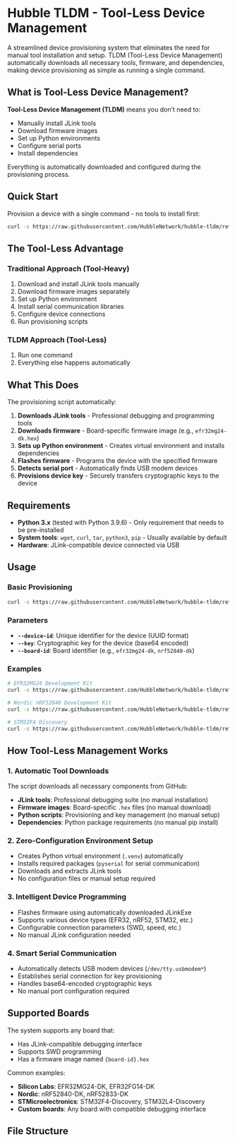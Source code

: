 # Hubble TLDM - Tool-Less Device Management

A streamlined device provisioning system that eliminates the need for manual tool installation and setup. TLDM (Tool-Less Device Management) automatically downloads all necessary tools, firmware, and dependencies, making device provisioning as simple as running a single command.

## What is Tool-Less Device Management?

**Tool-Less Device Management (TLDM)** means you don't need to:
- Manually install JLink tools
- Download firmware images
- Set up Python environments
- Configure serial ports
- Install dependencies

Everything is automatically downloaded and configured during the provisioning process.

## Quick Start

Provision a device with a single command - no tools to install first:

```bash
curl -s https://raw.githubusercontent.com/HubbleNetwork/hubble-tldm/refs/heads/master/provision.sh | bash -s -- --device-id 214cca30-ca6f-48c2-8d7c-55368276471c --key OTQhLHNU385buqYhthomsmwvd+sGRqoE5QIAXcBGg= --board-id efr32mg24-dk
```

## The Tool-Less Advantage

### Traditional Approach (Tool-Heavy)
1. Download and install JLink tools manually
2. Download firmware images separately
3. Set up Python environment
4. Install serial communication libraries
5. Configure device connections
6. Run provisioning scripts

### TLDM Approach (Tool-Less)
1. Run one command
2. Everything else happens automatically

## What This Does

The provisioning script automatically:

1. **Downloads JLink tools** - Professional debugging and programming tools
2. **Downloads firmware** - Board-specific firmware image (e.g., `efr32mg24-dk.hex`)
3. **Sets up Python environment** - Creates virtual environment and installs dependencies
4. **Flashes firmware** - Programs the device with the specified firmware
5. **Detects serial port** - Automatically finds USB modem devices
6. **Provisions device key** - Securely transfers cryptographic keys to the device

## Requirements

- **Python 3.x** (tested with Python 3.9.6) - Only requirement that needs to be pre-installed
- **System tools**: `wget`, `curl`, `tar`, `python3`, `pip` - Usually available by default
- **Hardware**: JLink-compatible device connected via USB

## Usage

### Basic Provisioning

```bash
curl -s https://raw.githubusercontent.com/HubbleNetwork/hubble-tldm/refs/heads/master/provision.sh | bash -s -- --device-id <device-id> --key <key> --board-id <board-name>
```

### Parameters

- **`--device-id`**: Unique identifier for the device (UUID format)
- **`--key`**: Cryptographic key for the device (base64 encoded)
- **`--board-id`**: Board identifier (e.g., `efr32mg24-dk`, `nrf52840-dk`)

### Examples

```bash
# EFR32MG24 Development Kit
curl -s https://raw.githubusercontent.com/HubbleNetwork/hubble-tldm/refs/heads/master/provision.sh | bash -s -- --device-id 214cca30-ca6f-48c2-8d7c-55368276471c --key OTQhLHNU385buqYhthomsmwvd+sGRqoE5QIAXcBGg= --board-id efr32mg24-dk

# Nordic nRF52840 Development Kit
curl -s https://raw.githubusercontent.com/HubbleNetwork/hubble-tldm/refs/heads/master/provision.sh | bash -s -- --device-id 12345678-1234-1234-1234-123456789abc --key <your-base64-key> --board-id nrf52840-dk

# STM32F4 Discovery
curl -s https://raw.githubusercontent.com/HubbleNetwork/hubble-tldm/refs/heads/master/provision.sh | bash -s -- --device-id 87654321-4321-4321-4321-cba987654321 --key <your-base64-key> --board-id stm32f4-discovery
```

## How Tool-Less Management Works

### 1. Automatic Tool Downloads
The script downloads all necessary components from GitHub:
- **JLink tools**: Professional debugging suite (no manual installation)
- **Firmware images**: Board-specific `.hex` files (no manual download)
- **Python scripts**: Provisioning and key management (no manual setup)
- **Dependencies**: Python package requirements (no manual pip install)

### 2. Zero-Configuration Environment Setup
- Creates Python virtual environment (`.venv`) automatically
- Installs required packages (`pyserial` for serial communication)
- Downloads and extracts JLink tools
- No configuration files or manual setup required

### 3. Intelligent Device Programming
- Flashes firmware using automatically downloaded JLinkExe
- Supports various device types (EFR32, nRF52, STM32, etc.)
- Configurable connection parameters (SWD, speed, etc.)
- No manual JLink configuration needed

### 4. Smart Serial Communication
- Automatically detects USB modem devices (`/dev/tty.usbmodem*`)
- Establishes serial connection for key provisioning
- Handles base64-encoded cryptographic keys
- No manual port configuration required

## Supported Boards

The system supports any board that:
- Has JLink-compatible debugging interface
- Supports SWD programming
- Has a firmware image named `{board-id}.hex`

Common examples:
- **Silicon Labs**: EFR32MG24-DK, EFR32FG14-DK
- **Nordic**: nRF52840-DK, nRF52833-DK
- **STMicroelectronics**: STM32F4-Discovery, STM32L4-Discovery
- **Custom boards**: Any board with compatible debugging interface

## File Structure
